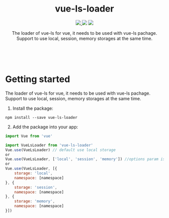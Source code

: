 <h1 align="center">vue-ls-loader</h1>

<p align="center">
<a href="https://www.npmjs.com/package/vue-ls-loader"><img src="https://img.shields.io/npm/v/vue-ls-loader.svg"/> <img src="https://img.shields.io/npm/dm/vue-ls-loader.svg"/></a> <a href="https://vuejs.org/"><img src="https://img.shields.io/badge/vue-2.x-brightgreen.svg"/></a>
</p>

<p align="center">
The loader of vue-ls for vue, it needs to be used with vue-ls pachage.
Support to use local, session, memory storages at the same time.
</p>

<br />
<br />
<br />

# Getting started

The loader of vue-ls for vue, it needs to be used with vue-ls pachage.
Support to use local, session, memory storages at the same time.

1. Install the package:
```
npm install --save vue-ls-loader
```

2. Add the package into your app:
```javascript
import Vue from 'vue'

import VueLsLoader from 'vue-ls-loader'
Vue.use(VueLsLoader) // default use local storage
or
Vue.use(VueLsLoader, ['local', 'session', 'memory']) //options param is an array, Can use 1-3 storages at the same time
or
Vue.use(VueLsLoader, [{
    storage: 'local',
    namespace: [namespace]
}, {
    storage: 'session',
    namespace: [namespace]
}, {
    storage: 'memory',
    namespace: [namespace]
}])
```

<br />
<br />
<br />
